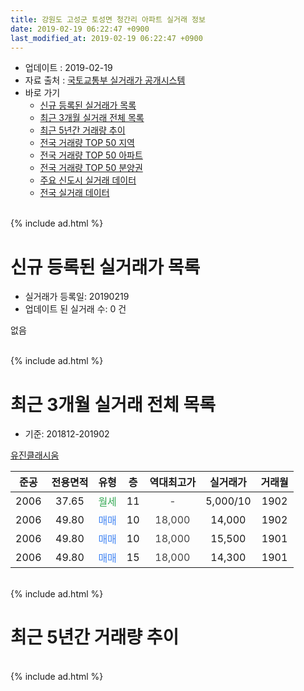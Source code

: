 ```yaml
---
title: 강원도 고성군 토성면 청간리 아파트 실거래 정보
date: 2019-02-19 06:22:47 +0900
last_modified_at: 2019-02-19 06:22:47 +0900
---
```


* 업데이트 : 2019-02-19
* 자료 출처 : [국토교통부 실거래가 공개시스템](http://rt.molit.go.kr)
* 바로 가기
    * [신규 등록된 실거래가 목록](#신규-등록된-실거래가-목록)
    * [최근 3개월 실거래 전체 목록](#최근-3개월-실거래-전체-목록)
    * [최근 5년간 거래량 추이](#최근-5년간-거래량-추이)
    * [전국 거래량 TOP 50 지역](https://ayogom.github.io/apt-trade-info/최근-3개월-전국에서-가장-거래가-많이-발생한-지역)
    * [전국 거래량 TOP 50 아파트](https://ayogom.github.io/apt-trade-info/최근-3개월-전국에서-가장-거래가-많이-발생한-아파트)
    * [전국 거래량 TOP 50 분양권](https://ayogom.github.io/apt-trade-info/최근-3개월-전국에서-가장-거래가-많이-발생한-분양권)
    * [주요 신도시 실거래 데이터](https://ayogom.github.io/apt-trade-info/주요-신도시)
    * [전국 실거래 데이터](https://ayogom.github.io/apt-trade-info/전국)
<br>
{% include ad.html %}
<br>

# 신규 등록된 실거래가 목록
* 실거래가 등록일: 20190219
* 업데이트 된 실거래 수: 0 건

없음

<br>
{% include ad.html %}
<br>

# 최근 3개월 실거래 전체 목록
* 기준: 201812-201902


[유진클래시움](https://search.naver.com/search.naver?query=%EA%B0%95%EC%9B%90%EB%8F%84+%EA%B3%A0%EC%84%B1%EA%B5%B0+%ED%86%A0%EC%84%B1%EB%A9%B4+%EC%B2%AD%EA%B0%84%EB%A6%AC+%EC%9C%A0%EC%A7%84%ED%81%B4%EB%9E%98%EC%8B%9C%EC%9B%80)

|준공|전용면적|유형|층|역대최고가|실거래가|거래월|
|:---:|:---:|:---:|:---:|:---:|:---:|:---:|
|2006|37.65|<span style="color:#34a853">월세</span>|11|<span style="color:#444444">-</span>|5,000/10|1902|
|2006|49.80|<span style="color:#4285f3">매매</span>|10|<span style="color:#444444">18,000</span>|14,000|1902|
|2006|49.80|<span style="color:#4285f3">매매</span>|10|<span style="color:#444444">18,000</span>|15,500|1901|
|2006|49.80|<span style="color:#4285f3">매매</span>|15|<span style="color:#444444">18,000</span>|14,300|1901|


<br>
{% include ad.html %}
<br>

# 최근 5년간 거래량 추이


<div style="width:100%;">
    <canvas id="deal_progress" height="200"></canvas>
</div>

<script>
new Chart(document.getElementById("deal_progress"), {
    type: 'line',
    data: {
        labels: ['201402','201403','201404','201405','201406','201407','201408','201409','201410','201411','201412','201501','201502','201503','201504','201505','201506','201507','201508','201509','201510','201511','201512','201601','201602','201603','201604','201605','201606','201607','201608','201609','201610','201611','201612','201701','201702','201703','201704','201705','201706','201707','201708','201709','201710','201711','201712','201801','201802','201803','201804','201805','201806','201807','201808','201809','201810','201811','201812','201901','201902'],
        datasets: [{
            label: '매매',
            pointRadius: 1,
            data: [2, 0, 6, 2, 0, 3, 6, 1, 0, 2, 1, 2, 1, 3, 5, 5, 3, 3, 8, 4, 4, 3, 0, 1, 1, 0, 5, 5, 13, 5, 11, 6, 4, 4, 3, 2, 5, 4, 4, 4, 4, 5, 3, 5, 4, 2, 2, 4, 1, 3, 1, 1, 2, 2, 2, 2, 2, 1, 0, 2, 1],
            borderColor: "rgba(255, 201, 14, 1)",
            backgroundColor: "rgba(255, 201, 14, 0.5)",
            fill: false,
            lineTension: 0
        },{
            label: '전월세',
            pointRadius: 1,
            data: [2, 2, 2, 4, 1, 2, 1, 4, 4, 1, 2, 2, 6, 2, 4, 3, 3, 1, 3, 1, 1, 1, 1, 5, 0, 3, 1, 2, 1, 2, 1, 2, 3, 0, 1, 3, 0, 2, 5, 2, 2, 1, 0, 2, 2, 3, 4, 1, 0, 1, 0, 1, 3, 0, 1, 0, 2, 0, 0, 0, 1],
            borderColor: "rgba(0, 141, 185, 1)",
            backgroundColor: "rgba(0, 141, 185, 0.5)",
            fill: false,
            lineTension: 0
        }
        ]
    },
    options: {
        responsive: true,
        title: {
            display: false
        },
        tooltips: {
            mode: 'index',
            intersect: false
        },
        hover: {
            mode: 'nearest',
            intersect: true
        },
        scales: {
            xAxes: [{
                display: true,
                scaleLabel: {
                    display: true,
                    labelString: '년/월'
                }
            }],
            yAxes: [{
                display: true,
                ticks: {
                    suggestedMin: 0,
                },
                scaleLabel: {
                    display: true,
                    labelString: '실거래 수'
                }
            }]
        }
    }
});

</script>


<br>
{% include ad.html %}
<br>

